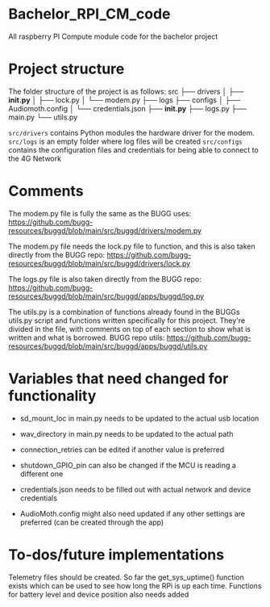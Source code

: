 # Bachelor_RPI_CM_code
All raspberry PI Compute module code for the bachelor project

# Project structure
The folder structure of the project is as follows:
src
├── drivers 
│   ├── __init.py__ 
│   ├── lock.py
│   └── modem.py
├── logs 
├── configs
│   ├── Audiomoth.config
│   └── credentials.json
├── __init.py__
├── logs.py
├── main.py 
└── utils.py

`src/drivers` contains Python modules the hardware driver for the modem. 
`src/logs` is an empty folder where log files will be created
`src/configs` contains the configuration files and credentials for being able to connect to the 4G Network

# Comments
The modem.py file is fully the same as the BUGG uses: https://github.com/bugg-resources/buggd/blob/main/src/buggd/drivers/modem.py

The modem.py file needs the lock.py file to function, and this is also taken directly from the BUGG repo: https://github.com/bugg-resources/buggd/blob/main/src/buggd/drivers/lock.py

The logs.py file is also taken directly from the BUGG repo: https://github.com/bugg-resources/buggd/blob/main/src/buggd/apps/buggd/log.py

The utils.py is a combination of functions already found in the BUGGs utils.py script and functions written specifically for this project. They're divided in the file, with comments on top of each section to show what is written and what is borrowed. 
BUGG repo utils: https://github.com/bugg-resources/buggd/blob/main/src/buggd/apps/buggd/utils.py

# Variables that need changed for functionality
- sd_mount_loc in main.py needs to be updated to the actual usb location
- wav_directory in main.py needs to be updated to the actual path

- connection_retries can be edited if another value is preferred
- shutdown_GPIO_pin can also be changed if the MCU is reading a different one

- credentials.json needs to be filled out with actual network and device credentials
- AudioMoth.config might also need updated if any other settings are preferred (can be created through the app)

# To-dos/future implementations
Telemetry files should be created. So far the get_sys_uptime() function exists which can be used to see how long the RPi is up each time. Functions for battery level and device position also needs added 
